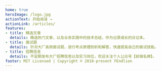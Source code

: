 ```yaml
---
home: true
heroImage: /logo.jpg
actionText: 开始阅读 →
actionLink: /articles/
features:
- title: 精选文章
  details: 精选热门文章，以及业务实践中的技术总结，作为记录成长的日记本。
- title: 面试题
  details: 针对大厂高频面试题，进行考点原理剖析和解答，快速提高自己的面试技能。
- title: 招聘信息
  details: 不定期发布大厂招聘信息以及实习岗位，欢迎关注个人公众号【前端名狮】。
footer: MIT Licensed | Copyright © 2018-present FEndlion
---
```

